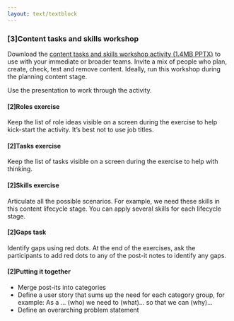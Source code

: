 ```yaml
---
layout: text/textblock
---
```

### [3]Content tasks and skills workshop
Download the [content tasks and skills workshop activity (1.4MB PPTX)](/assets/files/content-strategy/content-tasks-skills-workshop.pptx ) to use with your immediate or broader teams. Invite a mix of people who plan, create, check, test and remove content. Ideally, run this workshop during the planning content stage.

Use the presentation to work through the activity.

#### [2]Roles exercise
Keep the list of role ideas visible on a screen during the exercise to help kick-start the activity. It’s best not to use job titles.

#### [2]Tasks exercise
Keep the list of tasks visible on a screen during the exercise to help with thinking.

#### [2]Skills exercise
Articulate all the possible scenarios. For example, we need these skills in this content lifecycle stage. You can apply several skills for each lifecycle stage.

#### [2]Gaps task
Identify gaps using red dots. At the end of the exercises, ask the participants to add red dots to any of the post-it notes to identify any gaps.

#### [2]Putting it together
- Merge post-its into categories
- Define a user story that sums up the need for each category group, for example:
As a … (who) we need to (what)... so that we can (why)...
- Define an overarching problem statement 
